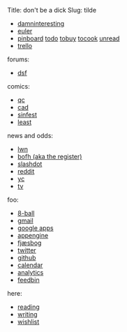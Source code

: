 Title: don't be a dick
Slug: tilde

 * [damninteresting](http://www.damninteresting.com/)
 * [euler](http://projecteuler.net/)
 * [pinboard](http://pinboard.in/u:sune/)
[todo](http://pinboard.in/u:sune/t:todo/)
[tobuy](http://pinboard.in/u:sune/t:tobuy/)
[tocook](http://pinboard.in/u:sune/t:tocook/)
[unread](http://pinboard.in/u:sune/unread/)
 * [trello](https://trello.com/)

forums:

 * [dsf](http://misantropiskselskab.dk/dsf/)

comics:

 * [qc](http://www.questionablecontent.net/)
 * [cad](http://ctrlaltdel-online.com/comic.php)
 * [sinfest](http://www.sinfest.net/)
 * [least](http://www.leasticoulddo.com/)

news and odds:

 * [lwn](http://lwn.net/)
 * [bofh (aka the register)](http://www.theregister.co.uk/odds/bofh/)
 * [slashdot](http://slashdot.org/)
 * [reddit](http://www.reddit.com/)
 * [yc](http://hckrnews.com/)
 * [tv](http://www.dr.dk/tjenester/programoversigten/w3c/epg.asp)

foo:

 * [8-ball](http://mel.ibofobi.dk/%7Esune/cgi-bin/8-ball)
 * [gmail](https://mail.google.com/a/ibofobi.dk/)
 * [google apps](https://www.google.com/a/ibofobi.dk/)
 * [appengine](https://appengine.google.com/a/ibofobi.dk/)
 * [fjæsbog](https://www.facebook.com/)
 * [twitter](https://twitter.com/)
 * [github](https://github.com/)
 * [calendar](https://www.google.com/calendar/hosted/ibofobi.dk/render)
 * [analytics](https://www.google.com/analytics/home/admin)
 * [feedbin](https://feedbin.me/)

here:

 * [reading](/reading)
 * [writing](/writing)
 * [wishlist](/wishlist)
